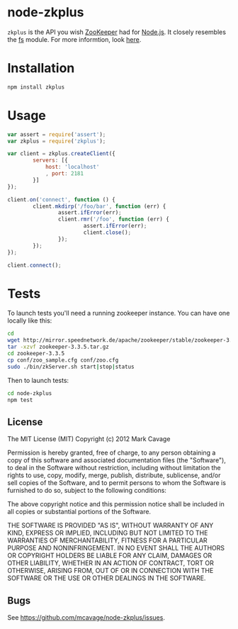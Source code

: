 # node-zkplus

`zkplus` is the API you wish [ZooKeeper](http://zookeeper.apache.org/) had for
[Node.js](http//nodejs.org). It closely resembles the
[fs](http://nodejs.org/api/fs.html) module.  For more informtion, look
[here](http://mcavage.github.com/node-zkplus).

# Installation

``` bash
npm install zkplus
```

# Usage

```js
var assert = require('assert');
var zkplus = require('zkplus');

var client = zkplus.createClient({
        servers: [{
            host: 'localhost'
            , port: 2181
        }]
});

client.on('connect', function () {
        client.mkdirp('/foo/bar', function (err) {
                assert.ifError(err);
                client.rmr('/foo', function (err) {
                        assert.ifError(err);
                        client.close();
                });
        });
});

client.connect();
```

# Tests

To launch tests you'll need a running zookeeper instance.
You can have one locally like this:

```bash
cd
wget http://mirror.speednetwork.de/apache/zookeeper/stable/zookeeper-3.3.5.tar.gz
tar -xzvf zookeeper-3.3.5.tar.gz
cd zookeeper-3.3.5
cp conf/zoo_sample.cfg conf/zoo.cfg
sudo ./bin/zkServer.sh start|stop|status
```

Then to launch tests:

```bash
cd node-zkplus
npm test
```

## License

The MIT License (MIT)
Copyright (c) 2012 Mark Cavage

Permission is hereby granted, free of charge, to any person obtaining a copy of
this software and associated documentation files (the "Software"), to deal in
the Software without restriction, including without limitation the rights to
use, copy, modify, merge, publish, distribute, sublicense, and/or sell copies of
the Software, and to permit persons to whom the Software is furnished to do so,
subject to the following conditions:

The above copyright notice and this permission notice shall be included in all
copies or substantial portions of the Software.

THE SOFTWARE IS PROVIDED "AS IS", WITHOUT WARRANTY OF ANY KIND, EXPRESS OR
IMPLIED, INCLUDING BUT NOT LIMITED TO THE WARRANTIES OF MERCHANTABILITY,
FITNESS FOR A PARTICULAR PURPOSE AND NONINFRINGEMENT. IN NO EVENT SHALL THE
AUTHORS OR COPYRIGHT HOLDERS BE LIABLE FOR ANY CLAIM, DAMAGES OR OTHER
LIABILITY, WHETHER IN AN ACTION OF CONTRACT, TORT OR OTHERWISE, ARISING FROM,
OUT OF OR IN CONNECTION WITH THE SOFTWARE OR THE USE OR OTHER DEALINGS IN THE
SOFTWARE.

## Bugs

See <https://github.com/mcavage/node-zkplus/issues>.
